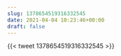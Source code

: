 ```yaml
---
slug: 1378654519316332545
date: 2021-04-04 10:23:46+00:00
draft: false
---
```


{{< tweet 1378654519316332545 >}}

